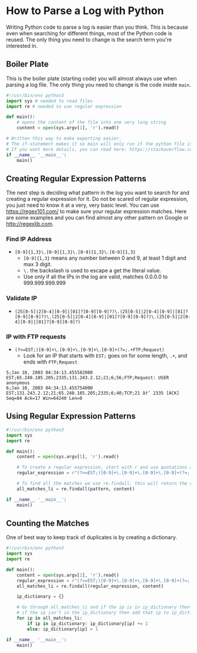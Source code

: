# How to Parse a Log with Python
Writing Python code to parse a log is easier than you think. This is because even when searching for different things, most of the Python code is reused. The only thing you need to change is the search term you're interested in.

## Boiler Plate
This is the boiler plate (starting code) you will almost always use when parsing a log file. The only thing you need to change is the code inside `main`.
```py
#!/usr/bin/env python3
import sys # needed to read files
import re # needed to use regular expression

def main():
    # opens the content of the file into one very long string
    content = open(sys.argv[1], 'r').read()

# Written this way to make exporting easier. 
# The if-statement makes it so main will only run if the python file is ran directly. 
# If you want more details, you can read here: https://stackoverflow.com/questions/419163/what-does-if-name-main-do
if __name__ '__main__':
    main()
```

## Creating Regular Expression Patterns
The next step is deciding what pattern in the log you want to search for and creating a regular expression for it. Do not be scared of regular expression, you just need to know it at a very, very basic level. You can use https://regex101.com/ to make sure your regular expression matches. Here are some examples and you can find almost any other pattern on Google or http://regexlib.com.

### Find IP Address
* `[0-9]{1,3}\.[0-9]{1,3}\.[0-9]{1,3}\.[0-9]{1,3}`  
    * `[0-9]{1,3}` means any number between 0 and 9, at least 1 digit and max 3 digit.
    * `\.` the backslash is used to escape a get the literal value.
    * Use only if all the IPs in the log are valid, matches 0.0.0.0 to 999.999.999.999

### Validate IP
* `(25[0-5]|2[0-4][0-9]|[01]?[0-9][0-9]?)\.(25[0-5]|2[0-4][0-9]|[01]?[0-9][0-9]?)\.(25[0-5]|2[0-4][0-9]|[01]?[0-9][0-9]?)\.(25[0-5]|2[0-4][0-9]|[01]?[0-9][0-9]?)`

### IP with FTP requests
* `(?<=EST;)[0-9]+\.[0-9]+\.[0-9]+\.[0-9]+(?=;.+FTP;Request)`
    * Look for an IP that starts with `EST;` goes on for some length, `.+`, and ends with `FTP;Request`
```
5;Jan 10, 2003 04:34:13.455582000 EST;65.240.185.205;2335;131.243.2.12;21;6;56;FTP;Request: USER anonymous
6;Jan 10, 2003 04:34:13.455754000 EST;131.243.2.12;21;65.240.185.205;2335;6;40;TCP;21 â†’ 2335 [ACK] Seq=84 Ack=17 Win=64240 Len=0
```

## Using Regular Expression Patterns
```py
#!/usr/bin/env python3
import sys
import re

def main():
    content = open(sys.argv[1], 'r').read()

    # To create a regular expression, start with r and use quotations around the regular expression pattern.
    regular_expression = r"(?<=EST;)[0-9]+\.[0-9]+\.[0-9]+\.[0-9]+(?=;.+FTP;Request)"

    # To find all the matches we use re.findall, this will return the result in a list.
    all_matches_li = re.findall(pattern, content)

if __name__ '__main__':
    main()
```

## Counting the Matches
One of best way to keep track of duplicates is by creating a dictionary.
```py
#!/usr/bin/env python3
import sys
import re

def main():
    content = open(sys.argv[1], 'r').read()
    regular_expression = r"(?<=EST;)[0-9]+\.[0-9]+\.[0-9]+\.[0-9]+(?=;.+FTP;Request)"
    all_matches_li = re.findall(regular_expression, content)

    ip_dictionary = {}

    # Go through all_matches_li and if the ip is in ip_dictionary then increase the current value by 1, 
    # if the ip isn't in the ip_dictionary then add that ip to ip_dictionary set its value to 1.
    for ip in all_matches_li:
        if ip in ip_dictionary: ip_dictionary[ip] += 1
        else: ip_dictionary[ip] = 1

if __name__ '__main__':
    main()
```